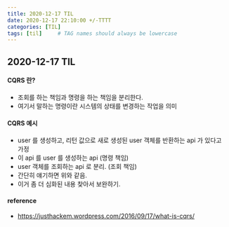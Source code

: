 ```yaml
---
title: 2020-12-17 TIL
date: 2020-12-17 22:10:00 +/-TTTT
categories: [TIL]
tags: [til]     # TAG names should always be lowercase
---
```

 
## 2020-12-17 TIL 


#### CQRS 란?
- 조회를 하는 책임과 명령을 하는 책임을 분리한다.
- 여기서 말하는 명령이란 시스템의 상태를 변경하는 작업을 의미


#### CQRS 예시
- user 를 생성하고, 리턴 값으로 새로 생성된 user 객체를 반환하는 api 가 있다고 가정
- 이 api 를 user 를 생성하는 api (명령 책임)
- user 객체를 조회하는 api 로 분리. (조회 책임)
- 간단히 얘기하면 위와 같음.
- 이거 좀 더 심화된 내용 찾아서 보완하기.

#### reference
- https://justhackem.wordpress.com/2016/09/17/what-is-cqrs/